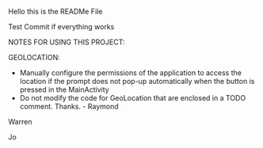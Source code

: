 Hello this is the READMe File

Test Commit if everything works

NOTES FOR USING THIS PROJECT:

GEOLOCATION:
- Manually configure the permissions of the application to access the location if the prompt does not pop-up automatically when the button is pressed in the MainActivity
-  Do not modify the code for GeoLocation that are enclosed in a TODO comment. Thanks. - Raymond

Warren

Jo